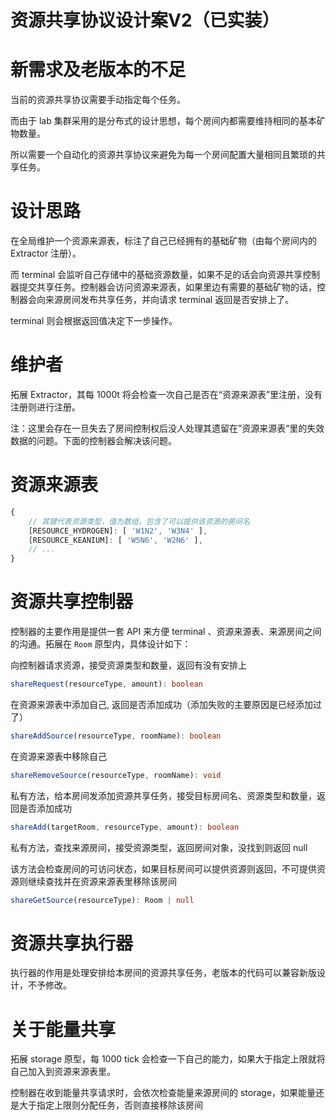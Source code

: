 # 资源共享协议设计案V2（已实装）

# 新需求及老版本的不足

当前的资源共享协议需要手动指定每个任务。

而由于 lab 集群采用的是分布式的设计思想，每个房间内都需要维持相同的基本矿物数量。

所以需要一个自动化的资源共享协议来避免为每一个房间配置大量相同且繁琐的共享任务。

# 设计思路

在全局维护一个资源来源表，标注了自己已经拥有的基础矿物（由每个房间内的 Extractor 注册）。

而 terminal 会监听自己存储中的基础资源数量，如果不足的话会向资源共享控制器提交共享任务。控制器会访问资源来源表，如果里边有需要的基础矿物的话，控制器会向来源房间发布共享任务，并向请求 terminal 返回是否安排上了。

terminal 则会根据返回值决定下一步操作。

# 维护者

拓展 Extractor，其每 1000t 将会检查一次自己是否在“资源来源表”里注册，没有注册则进行注册。

注：这里会存在一旦失去了房间控制权后没人处理其遗留在”资源来源表“里的失效数据的问题。下面的控制器会解决该问题。

# 资源来源表

```js
{
    // 其键代表资源类型，值为数组，包含了可以提供该资源的房间名
    [RESOURCE_HYDROGEN]: [ 'W1N2', 'W3N4' ],
    [RESOURCE_KEANIUM]: [ 'W5N6', 'W2N6' ],
    // ...
}
```

# 资源共享控制器

控制器的主要作用是提供一套 API 来方便 terminal 、资源来源表、来源房间之间的沟通。拓展在 `Room` 原型内，具体设计如下：

向控制器请求资源，接受资源类型和数量，返回有没有安排上

```ts
shareRequest(resourceType, amount): boolean
```

在资源来源表中添加自己, 返回是否添加成功（添加失败的主要原因是已经添加过了）

```ts
shareAddSource(resourceType, roomName): boolean
```

在资源来源表中移除自己

```ts
shareRemoveSource(resourceType, roomName): void
```

私有方法，给本房间发添加资源共享任务，接受目标房间名、资源类型和数量，返回是否添加成功

```ts
shareAdd(targetRoom, resourceType, amount): boolean
```

私有方法，查找来源房间，接受资源类型，返回房间对象，没找到则返回 null

该方法会检查房间的可访问状态，如果目标房间可以提供资源则返回，不可提供资源则继续查找并在资源来源表里移除该房间

```ts
shareGetSource(resourceType): Room | null
```

# 资源共享执行器

执行器的作用是处理安排给本房间的资源共享任务，老版本的代码可以兼容新版设计，不予修改。

# 关于能量共享

拓展 storage 原型，每 1000 tick 会检查一下自己的能力，如果大于指定上限就将自己加入到资源来源表里。

控制器在收到能量共享请求时，会依次检查能量来源房间的 storage，如果能量还是大于指定上限则分配任务，否则直接移除该房间